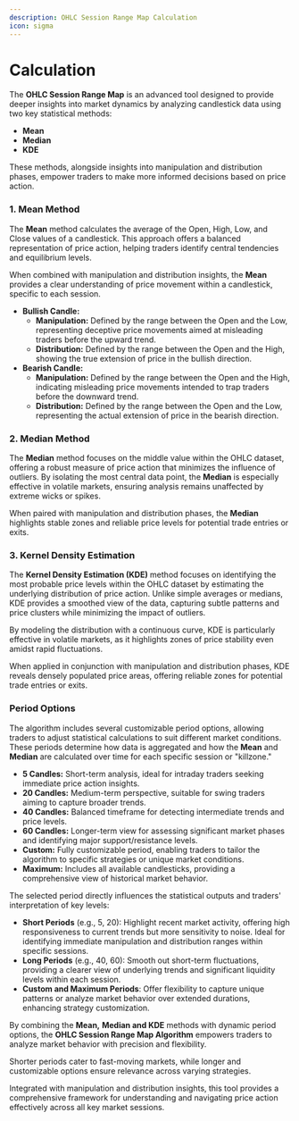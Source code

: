 ```yaml
---
description: OHLC Session Range Map Calculation
icon: sigma
---
```


# Calculation

The **OHLC Session Range Map** is an advanced tool designed to provide deeper insights into market dynamics by analyzing candlestick data using two key statistical methods:

* **Mean**
* **Median**
* **KDE**

These methods, alongside insights into manipulation and distribution phases, empower traders to make more informed decisions based on price action.

### 1. **Mean Method**

The **Mean** method calculates the average of the Open, High, Low, and Close values of a candlestick. This approach offers a balanced representation of price action, helping traders identify central tendencies and equilibrium levels.&#x20;

When combined with manipulation and distribution insights, the **Mean** provides a clear understanding of price movement within a candlestick, specific to each session.

* **Bullish Candle:**
  * **Manipulation:** Defined by the range between the Open and the Low, representing deceptive price movements aimed at misleading traders before the upward trend.
  * **Distribution:** Defined by the range between the Open and the High, showing the true extension of price in the bullish direction.
* **Bearish Candle:**
  * **Manipulation:** Defined by the range between the Open and the High, indicating misleading price movements intended to trap traders before the downward trend.
  * **Distribution:** Defined by the range between the Open and the Low, representing the actual extension of price in the bearish direction.

### 2. **Median Method**

The **Median** method focuses on the middle value within the OHLC dataset, offering a robust measure of price action that minimizes the influence of outliers. By isolating the most central data point, the **Median** is especially effective in volatile markets, ensuring analysis remains unaffected by extreme wicks or spikes.

When paired with manipulation and distribution phases, the **Median** highlights stable zones and reliable price levels for potential trade entries or exits.

### 3. Kernel Density Estimation

The **Kernel Density Estimation (KDE)** method focuses on identifying the most probable price levels within the OHLC dataset by estimating the underlying distribution of price action. Unlike simple averages or medians, KDE provides a smoothed view of the data, capturing subtle patterns and price clusters while minimizing the impact of outliers.&#x20;

By modeling the distribution with a continuous curve, KDE is particularly effective in volatile markets, as it highlights zones of price stability even amidst rapid fluctuations.&#x20;

When applied in conjunction with manipulation and distribution phases, KDE reveals densely populated price areas, offering reliable zones for potential trade entries or exits.

### **Period Options**

The algorithm includes several customizable period options, allowing traders to adjust statistical calculations to suit different market conditions. These periods determine how data is aggregated and how the **Mean** and **Median** are calculated over time for each specific session or "killzone."

* **5 Candles:** Short-term analysis, ideal for intraday traders seeking immediate price action insights.
* **20 Candles:** Medium-term perspective, suitable for swing traders aiming to capture broader trends.
* **40 Candles:** Balanced timeframe for detecting intermediate trends and price levels.
* **60 Candles:** Longer-term view for assessing significant market phases and identifying major support/resistance levels.
* **Custom:** Fully customizable period, enabling traders to tailor the algorithm to specific strategies or unique market conditions.
* **Maximum:** Includes all available candlesticks, providing a comprehensive view of historical market behavior.

The selected period directly influences the statistical outputs and traders' interpretation of key levels:

* **Short Periods** (e.g., 5, 20): Highlight recent market activity, offering high responsiveness to current trends but more sensitivity to noise. Ideal for identifying immediate manipulation and distribution ranges within specific sessions.
* **Long Periods** (e.g., 40, 60): Smooth out short-term fluctuations, providing a clearer view of underlying trends and significant liquidity levels within each session.
* **Custom and Maximum Periods**: Offer flexibility to capture unique patterns or analyze market behavior over extended durations, enhancing strategy customization.

By combining the **Mean,** **Median and KDE** methods with dynamic period options, the **OHLC Session Range Map Algorithm** empowers traders to analyze market behavior with precision and flexibility.&#x20;

Shorter periods cater to fast-moving markets, while longer and customizable options ensure relevance across varying strategies.&#x20;

Integrated with manipulation and distribution insights, this tool provides a comprehensive framework for understanding and navigating price action effectively across all key market sessions.
